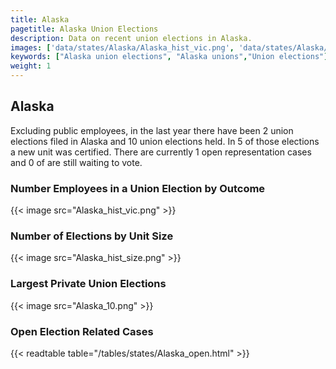 ```yaml
---
title: Alaska
pagetitle: Alaska Union Elections
description: Data on recent union elections in Alaska.
images: ['data/states/Alaska/Alaska_hist_vic.png', 'data/states/Alaska/Alaska_hist_size.png', 'data/states/Alaska/Alaska_10.png']
keywords: ["Alaska union elections", "Alaska unions","Union elections"]
weight: 1
---
```

##  Alaska

Excluding public employees, in the last year there have been 2 union elections filed in Alaska and 10 union elections held. In 5 of those elections a new unit was certified. There are currently 1 open representation cases and 0 of are still waiting to vote.

### Number Employees in a Union Election by Outcome
{{< image src="Alaska_hist_vic.png" >}}

### Number of Elections by Unit Size
{{< image src="Alaska_hist_size.png" >}}

### Largest Private Union Elections
{{< image src="Alaska_10.png" >}}

### Open Election Related Cases
{{< readtable table="/tables/states/Alaska_open.html" >}}

